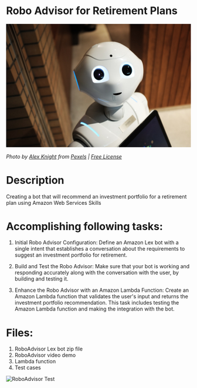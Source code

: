 # Robo Advisor for Retirement Plans

![Robot](Images/robot.jpg)

*Photo by [Alex Knight](https://www.pexels.com/@alex-knight-1272316?utm_content=attributionCopyText&utm_medium=referral&utm_source=pexels) from [Pexels](https://www.pexels.com/photo/high-angle-photo-of-robot-2599244/?utm_content=attributionCopyText&utm_medium=referral&utm_source=pexels) | [Free License](https://www.pexels.com/photo-license/)*

# Description

Creating a bot that will recommend an investment portfolio for a retirement plan using Amazon Web Services Skills

# Accomplishing following tasks:

1. Initial Robo Advisor Configuration: Define an Amazon Lex bot with a single intent that establishes a conversation about the requirements to suggest an investment portfolio for retirement.

2. Build and Test the Robo Advisor: Make sure that your bot is working and responding accurately along with the conversation with the user, by building and testing it.

3. Enhance the Robo Advisor with an Amazon Lambda Function: Create an Amazon Lambda function that validates the user's input and returns the investment portfolio recommendation. This task includes testing the Amazon Lambda function and making the integration with the bot.

# Files:
1) RoboAdvisor Lex bot zip file
2) RoboAdvisor video demo
3) Lambda function
4) Test cases

![RoboAdvisor Test](https://github.com/dmerkulenko/-Robo-Advisor-for-Retirement-Plans/blob/master/Images/RecommendPortfolio-Chat-Bot-movi.gif)